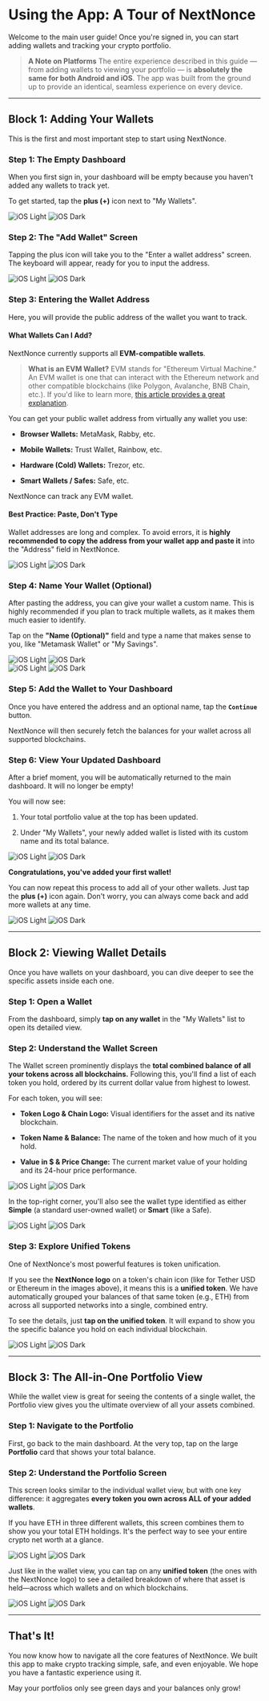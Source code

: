 # Using the App: A Tour of NextNonce

Welcome to the main user guide! Once you're signed in, you can start adding wallets and tracking your crypto portfolio.

> **A Note on Platforms** The entire experience described in this guide — from adding wallets to viewing your portfolio — is **absolutely the same for both Android and iOS**. The app was built from the ground up to provide an identical, seamless experience on every device.

---

## Block 1: Adding Your Wallets

This is the first and most important step to start using NextNonce.

### Step 1: The Empty Dashboard

When you first sign in, your dashboard will be empty because you haven't added any wallets to track yet.

To get started, tap the **plus (+)** icon next to "My Wallets".


<div class="screenshots-row">
  <img src="/images/ui/home/home_empty_light.png" alt="iOS Light">
  <img src="/images/ui/home/home_empty_dark.png"  alt="iOS Dark">
</div>

### Step 2: The "Add Wallet" Screen

Tapping the plus icon will take you to the "Enter a wallet address" screen. The keyboard will appear, ready for you to input the address.


<div class="screenshots-row">
  <img src="/images/ui/add_wallet/add_wallet_start_light.png" alt="iOS Light">
  <img src="/images/ui/add_wallet/add_wallet_start_dark.png"  alt="iOS Dark">
</div>


### Step 3: Entering the Wallet Address

Here, you will provide the public address of the wallet you want to track.

#### What Wallets Can I Add?

NextNonce currently supports all **EVM-compatible wallets**.

> **What is an EVM Wallet?** EVM stands for "Ethereum Virtual Machine." An EVM wallet is one that can interact with the Ethereum network and other compatible blockchains (like Polygon, Avalanche, BNB Chain, etc.). If you'd like to learn more, [this article provides a great explanation](https://blog.thirdweb.com/what-are-evm-wallets/).

You can get your public wallet address from virtually any wallet you use:

- **Browser Wallets:** MetaMask, Rabby, etc.
    
- **Mobile Wallets:** Trust Wallet, Rainbow, etc.
    
- **Hardware (Cold) Wallets:** Trezor, etc.
    
- **Smart Wallets / Safes:** Safe, etc.
    

NextNonce can track any EVM wallet.

#### Best Practice: Paste, Don't Type

Wallet addresses are long and complex. To avoid errors, it is **highly recommended to copy the address from your wallet app and paste it** into the "Address" field in NextNonce.


<div class="screenshots-row">
  <img src="/images/ui/add_wallet/add_wallet_paste_light.png" alt="iOS Light">
  <img src="/images/ui/add_wallet/add_wallet_paste_dark.png"  alt="iOS Dark">
</div>

### Step 4: Name Your Wallet (Optional)

After pasting the address, you can give your wallet a custom name. This is highly recommended if you plan to track multiple wallets, as it makes them much easier to identify.

Tap on the **"Name (Optional)"** field and type a name that makes sense to you, like "Metamask Wallet" or "My Savings".

<div class="screenshots-row">
  <img src="/images/ui/add_wallet/add_wallet_name_light.png" alt="iOS Light">
  <img src="/images/ui/add_wallet/add_wallet_name_dark.png"  alt="iOS Dark">
</div>


<div class="screenshots-row">
  <img src="/images/ui/add_wallet/add_wallet_done_light.png" alt="iOS Light">
  <img src="/images/ui/add_wallet/add_wallet_done_dark.png"  alt="iOS Dark">
</div>


### Step 5: Add the Wallet to Your Dashboard

Once you have entered the address and an optional name, tap the **`Continue`** button.

NextNonce will then securely fetch the balances for your wallet across all supported blockchains.

### Step 6: View Your Updated Dashboard

After a brief moment, you will be automatically returned to the main dashboard. It will no longer be empty!

You will now see:

1. Your total portfolio value at the top has been updated.
    
2. Under "My Wallets", your newly added wallet is listed with its custom name and its total balance.
    


<div class="screenshots-row">
  <img src="/images/ui/home/home_one_light.png" alt="iOS Light">
  <img src="/images/ui/home/home_one_dark.png"  alt="iOS Dark">
</div>

**Congratulations, you've added your first wallet!**

You can now repeat this process to add all of your other wallets. Just tap the **plus (+)** icon again. Don't worry, you can always come back and add more wallets at any time.


<div class="screenshots-row">
  <img src="/images/ui/home/home_repeat_light.png" alt="iOS Light">
  <img src="/images/ui/home/home_repeat_dark.png"  alt="iOS Dark">
</div>

---

## Block 2: Viewing Wallet Details

Once you have wallets on your dashboard, you can dive deeper to see the specific assets inside each one.

### Step 1: Open a Wallet

From the dashboard, simply **tap on any wallet** in the "My Wallets" list to open its detailed view.

### Step 2: Understand the Wallet Screen

The Wallet screen prominently displays the **total combined balance of all your tokens across all blockchains.** Following this, you'll find a list of each token you hold, ordered by its current dollar value from highest to lowest.

For each token, you will see:

- **Token Logo & Chain Logo:** Visual identifiers for the asset and its native blockchain.
    
- **Token Name & Balance:** The name of the token and how much of it you hold.
    
- **Value in $ & Price Change:** The current market value of your holding and its 24-hour price performance.
    

<div class="screenshots-row">
  <img src="/images/ui/wallet/wallet_simple_init_light.png" alt="iOS Light">
  <img src="/images/ui/wallet/wallet_simple_init_dark.png"  alt="iOS Dark">
</div>

In the top-right corner, you'll also see the wallet type identified as either **Simple** (a standard user-owned wallet) or **Smart** (like a Safe).


<div class="screenshots-row">
  <img src="/images/ui/wallet/wallet_smart_light.png" alt="iOS Light">
  <img src="/images/ui/wallet/wallet_smart_dark.png"  alt="iOS Dark">
</div>

### Step 3: Explore Unified Tokens

One of NextNonce's most powerful features is token unification.

If you see the **NextNonce logo** on a token's chain icon (like for Tether USD or Ethereum in the images above), it means this is a **unified token**. We have automatically grouped your balances of that same token (e.g., ETH) from across all supported networks into a single, combined entry.

To see the details, just **tap on the unified token**. It will expand to show you the specific balance you hold on each individual blockchain.


<div class="screenshots-row">
  <img src="/images/ui/wallet/wallet_simple_unified_light.png" alt="iOS Light">
  <img src="/images/ui/wallet/wallet_simple_unified_dark.png"  alt="iOS Dark">
</div>

---

## Block 3: The All-in-One Portfolio View

While the wallet view is great for seeing the contents of a single wallet, the Portfolio view gives you the ultimate overview of all your assets combined.

### Step 1: Navigate to the Portfolio

First, go back to the main dashboard. At the very top, tap on the large **Portfolio** card that shows your total balance.

### Step 2: Understand the Portfolio Screen

This screen looks similar to the individual wallet view, but with one key difference: it aggregates **every token you own across ALL of your added wallets**.

If you have ETH in three different wallets, this screen combines them to show you your total ETH holdings. It's the perfect way to see your entire crypto net worth at a glance.


<div class="screenshots-row">
  <img src="/images/ui/portfolio/portfolio_init_light.png" alt="iOS Light">
  <img src="/images/ui/portfolio/portfolio_init_dark.png"  alt="iOS Dark">
</div>

Just like in the wallet view, you can tap on any **unified token** (the ones with the NextNonce logo) to see a detailed breakdown of where that asset is held—across which wallets and on which blockchains.


<div class="screenshots-row">
  <img src="/images/ui/portfolio/portfolio_unified_light.png" alt="iOS Light">
  <img src="/images/ui/portfolio/portfolio_unified_dark.png"  alt="iOS Dark">
</div>

---

## That's It!

You now know how to navigate all the core features of NextNonce. We built this app to make crypto tracking simple, safe, and even enjoyable. We hope you have a fantastic experience using it.

May your portfolios only see green days and your balances only grow!